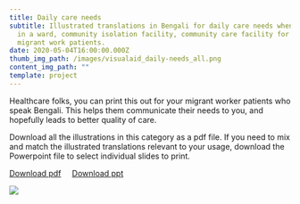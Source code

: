 ```yaml
---
title: Daily care needs
subtitle: Illustrated translations in Bengali for daily care needs when staying
  in a ward, community isolation facility, community care facility for COVID-19
  migrant work patients.
date: 2020-05-04T16:00:00.000Z
thumb_img_path: /images/visualaid_daily-needs_all.png
content_img_path: ""
template: project
---
```

Healthcare folks, you can print this out for your migrant worker patients who speak Bengali. This helps them communicate their needs to you, and hopefully leads to better quality of care.

Download all the illustrations in this category as a pdf file. If you need to mix and match the illustrated translations relevant to your usage, download the Powerpoint file to select individual slides to print.

<a class="button" href="https://bit.ly/visualaid-dailyneeds-pdf"  target="_blank" rel="noopener" style="margin-bottom: 0.75em;">Download pdf</a> &nbsp;&nbsp;&nbsp; <a class="button" href="https://bit.ly/visualaid-dailyneeds-ppt" target="_blank" rel="noopener" style="margin-bottom: 0.75em;">Download ppt</a>

<!-- <table><thead><tr><th>Download all the illustrations in this category as a pdf file.</th><th>Download as Powerpoint file to mix and match the illustrated translations relevant to your usage.</th></tr></thead><tbody><tr><td><a class="button" href="https://google.com">Download images</a></td><td><a class="button" href="https://google.com">Download ppt</a></td></tr></tbody></table> -->

![](/images/visualaid_daily-needs_all.png)
